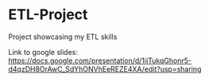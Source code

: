 # ETL-Project
 Project showcasing my ETL skills

Link to google slides: https://docs.google.com/presentation/d/1ijTukqGhonr5-d4qzDH8OrAwC_SdYhONVhEeREZE4XA/edit?usp=sharing 